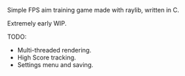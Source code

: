 Simple FPS aim training game made with raylib, written in C.

Extremely early WIP.

TODO:
- Multi-threaded rendering.
- High Score tracking.
- Settings menu and saving.
